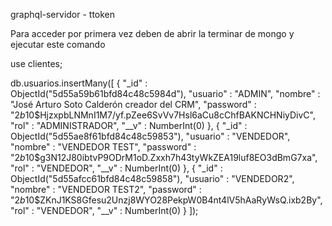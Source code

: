 graphql-servidor - ttoken


Para acceder por primera vez deben de abrir la terminar de mongo y ejecutar este comando 

use clientes;

db.usuarios.insertMany([
{ 
    "_id" : ObjectId("5d55a59b61bfd84c48c5984d"), 
    "usuario" : "ADMIN", 
    "nombre" : "José Arturo Soto Calderón creador del CRM", 
    "password" : "$2b$10$HjzxpbLNMnI1M7/yf.pZee6SvVv7Hsl6aCu8cChfBAKNCHNiyDivC", 
    "rol" : "ADMINISTRADOR", 
    "__v" : NumberInt(0)
},
{ 
    "_id" : ObjectId("5d55ae8f61bfd84c48c59853"), 
    "usuario" : "VENDEDOR", 
    "nombre" : "VENDEDOR TEST", 
    "password" : "$2b$10$g3N12J80ibtvP9ODrM1oD.Zxxh7h43tyWkZEA19luf8EO3dBmG7xa", 
    "rol" : "VENDEDOR", 
    "__v" : NumberInt(0)
},
{ 
    "_id" : ObjectId("5d55afcc61bfd84c48c59858"), 
    "usuario" : "VENDEDOR2", 
    "nombre" : "VENDEDOR TEST2", 
    "password" : "$2b$10$ZKnJ1KS8Gfesu2Unzj8WYO28PekpW0B4nt4lV5hAaRyWsQ.ixb2By", 
    "rol" : "VENDEDOR", 
    "__v" : NumberInt(0)
}
]);
